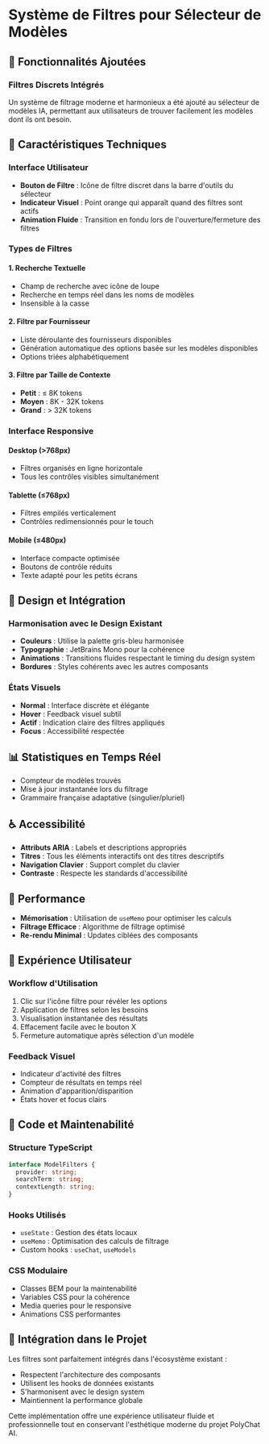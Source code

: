 # Système de Filtres pour Sélecteur de Modèles

## 🎯 Fonctionnalités Ajoutées

### Filtres Discrets Intégrés
Un système de filtrage moderne et harmonieux a été ajouté au sélecteur de modèles IA, permettant aux utilisateurs de trouver facilement les modèles dont ils ont besoin.

## 🔧 Caractéristiques Techniques

### Interface Utilisateur
- **Bouton de Filtre** : Icône de filtre discret dans la barre d'outils du sélecteur
- **Indicateur Visuel** : Point orange qui apparaît quand des filtres sont actifs
- **Animation Fluide** : Transition en fondu lors de l'ouverture/fermeture des filtres

### Types de Filtres

#### 1. **Recherche Textuelle**
- Champ de recherche avec icône de loupe
- Recherche en temps réel dans les noms de modèles
- Insensible à la casse

#### 2. **Filtre par Fournisseur**
- Liste déroulante des fournisseurs disponibles
- Génération automatique des options basée sur les modèles disponibles
- Options triées alphabétiquement

#### 3. **Filtre par Taille de Contexte**
- **Petit** : ≤ 8K tokens
- **Moyen** : 8K - 32K tokens  
- **Grand** : > 32K tokens

### Interface Responsive

#### Desktop (>768px)
- Filtres organisés en ligne horizontale
- Tous les contrôles visibles simultanément

#### Tablette (≤768px)
- Filtres empilés verticalement
- Contrôles redimensionnés pour le touch

#### Mobile (≤480px)
- Interface compacte optimisée
- Boutons de contrôle réduits
- Texte adapté pour les petits écrans

## 🎨 Design et Intégration

### Harmonisation avec le Design Existant
- **Couleurs** : Utilise la palette gris-bleu harmonisée
- **Typographie** : JetBrains Mono pour la cohérence
- **Animations** : Transitions fluides respectant le timing du design system
- **Bordures** : Styles cohérents avec les autres composants

### États Visuels
- **Normal** : Interface discrète et élégante
- **Hover** : Feedback visuel subtil
- **Actif** : Indication claire des filtres appliqués
- **Focus** : Accessibilité respectée

## 📊 Statistiques en Temps Réel
- Compteur de modèles trouvés
- Mise à jour instantanée lors du filtrage
- Grammaire française adaptative (singulier/pluriel)

## ♿ Accessibilité
- **Attributs ARIA** : Labels et descriptions appropriés
- **Titres** : Tous les éléments interactifs ont des titres descriptifs
- **Navigation Clavier** : Support complet du clavier
- **Contraste** : Respecte les standards d'accessibilité

## 🔄 Performance
- **Mémorisation** : Utilisation de `useMemo` pour optimiser les calculs
- **Filtrage Efficace** : Algorithme de filtrage optimisé
- **Re-rendu Minimal** : Updates ciblées des composants

## 🎯 Expérience Utilisateur

### Workflow d'Utilisation
1. Clic sur l'icône filtre pour révéler les options
2. Application de filtres selon les besoins
3. Visualisation instantanée des résultats
4. Effacement facile avec le bouton X
5. Fermeture automatique après sélection d'un modèle

### Feedback Visuel
- Indicateur d'activité des filtres
- Compteur de résultats en temps réel
- Animation d'apparition/disparition
- États hover et focus clairs

## 🔧 Code et Maintenabilité

### Structure TypeScript
```typescript
interface ModelFilters {
  provider: string;
  searchTerm: string;
  contextLength: string;
}
```

### Hooks Utilisés
- `useState` : Gestion des états locaux
- `useMemo` : Optimisation des calculs de filtrage
- Custom hooks : `useChat`, `useModels`

### CSS Modulaire
- Classes BEM pour la maintenabilité
- Variables CSS pour la cohérence
- Media queries pour le responsive
- Animations CSS performantes

## 🚀 Intégration dans le Projet

Les filtres sont parfaitement intégrés dans l'écosystème existant :
- Respectent l'architecture des composants
- Utilisent les hooks de données existants
- S'harmonisent avec le design system
- Maintiennent la performance globale

Cette implémentation offre une expérience utilisateur fluide et professionnelle tout en conservant l'esthétique moderne du projet PolyChat AI.
